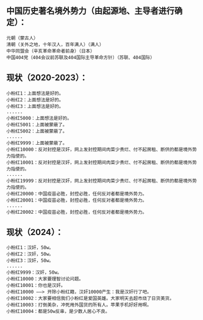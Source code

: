 ## 中国历史著名境外势力（由起源地、主导者进行确定）：    
    元朝（蒙古人）
    清朝（关外之地，十年汉人，百年满人）（满人）
    中华同盟会（辛亥革命革命者前身）（日本）
    中国404党（404会议前苏联及404国际主导革命方针）（苏联、404国际）


## 现状（2020-2023）：
    小粉红1：上面想法是好的。
    小粉红2：上面想法是好的。
    小粉红3：上面想法是好的。
    ......
    小粉红5000：上面想法是好的。
    小粉红5001：上面被蒙蔽了。
    小粉红5002：上面被蒙蔽了。
    ......
    小粉红9999：上面被蒙蔽了。
    小粉红10000：反对封控是汉奸，网上发封控期间肉菜少贵烂、付不起房租、断供的都是境外势力指使的。
    小粉红10001：反对封控是汉奸，网上发封控期间肉菜少贵烂、付不起房租、断供的都是境外势力指使的。
    ......
    小粉红19999：反对封控是汉奸，网上发封控期间肉菜少贵烂、付不起房租、断供的都是境外势力指使的。
    小粉红20000：中国疫苗必胜，封控必胜，任何反对者都是境外势力。
    小粉红20001：中国疫苗必胜，封控必胜，任何反对者都是境外势力。
    ......
    小粉红20002：中国疫苗必胜，封控必胜，任何反对者都是境外势力。
    
    
## 现状（2024）：
    小粉红1：汉奸，50w。
    小粉红2：汉奸，50w。
    小粉红3：汉奸，50w。
    ......
    小粉红9999：汉奸，50w。
    小粉红10000：大家要理智讨论问题。
    小粉红10001：你也是汉奸。
    小粉红10000 ——> 开除小粉红籍，汉奸10000产生：我是汉奸行了吧。
    小粉红10002：大家要相信我们小粉红是爱国英雄。大家明天去超市烧了日货美货。
    小粉红10003：打倒美杂，冲死用外国货的所有人。苹果手机好好用啊。
    小粉红10004：都是50w反串，是少数人居心不良。
        
